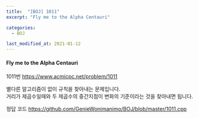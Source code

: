 ```yaml
---
title:  "[BOJ] 1011"
excerpt: "Fly me to the Alpha Centauri"

categories:
  - BOJ

last_modified_at: 2021-01-12
---
```


#### Fly me to the Alpha Centauri

1011번 <https://www.acmicpc.net/problem/1011>

별다른 알고리즘이 없이 규칙을 찾아내는 문제입니다.<br>
거리가 제곱수일때와 두 제곱수의 중간지점이 변화의 기준이라는 것을 찾아내면 됩니다.

정답 코드 <https://github.com/GenieWonimanimo/BOJ/blob/master/1011.cpp>